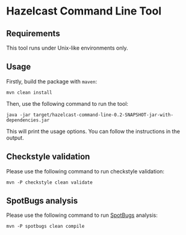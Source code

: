 # Hazelcast Command Line Tool

## Requirements

This tool runs under Unix-like environments only.

## Usage

Firstly, build the package with `maven`:

```
mvn clean install
```

Then, use the following command to run the tool:

```
java -jar target/hazelcast-command-line-0.2-SNAPSHOT-jar-with-dependencies.jar
```

This will print the usage options. You can follow the instructions in the output.

## Checkstyle validation

Please use the following command to run checkstyle validation:

```
mvn -P checkstyle clean validate
```

## SpotBugs analysis

Please use the following command to run [SpotBugs](https://spotbugs.github.io/) analysis:

```
mvn -P spotbugs clean compile
```